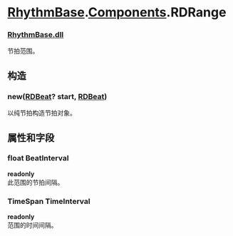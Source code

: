 # [RhythmBase](../../RadiationTherapy.md).[Components](../namespace/Components.md).RDRange    


### [RhythmBase.dll](../assembly/RhythmBase.md)  
节拍范围。    
  
## 构造  
  


### new([RDBeat](../class/RDBeat.md)? start, [RDBeat](../class/RDBeat.md))  
以纯节拍构造节拍对象。  
  
## 属性和字段  
  
### float BeatInterval  

**readonly**  
此范围的节拍间隔。    

### TimeSpan TimeInterval  


**readonly**  
范围的时间间隔。
